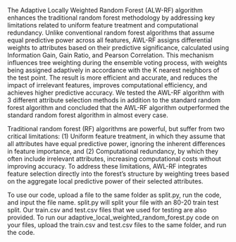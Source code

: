 The Adaptive Locally Weighted Random Forest (ALW-RF) algorithm enhances the traditional random forest methodology by addressing key limitations related to uniform feature treatment and computational redundancy. Unlike conventional random forest algorithms that assume equal predictive power across all features, AWL-RF assigns differential weights to attributes based on their predictive significance, calculated using Information Gain, Gain Ratio, and Pearson Correlation. This mechanism influences tree weighting during the ensemble voting process, with weights being assigned adaptively in accordance with the K nearest neighbors of the test point. The result is more efficient and accurate, and reduces the impact of irrelevant features, improves computational efficiency, and achieves higher predictive accuracy. We tested the AWL-RF algorithm with 3 different attribute selection methods in addition to the standard random forest algorithm and concluded that the AWL-RF algorithm outperformed the standard random forest algorithm in almost every case.

Traditional random forest (RF) algorithms are powerful, but suffer from two critical limitations: (1) Uniform feature treatment, in which they assume that all attributes have equal predictive power, ignoring the inherent differences in feature importance, and (2) Computational redundancy, by which they often include irrelevant attributes, increasing computational costs without improving accuracy. To address these limitations, AWL-RF integrates feature selection directly into the forest’s structure by weighting trees based on the aggregate local predictive power of their selected attributes.

To use our code, upload a file to the same folder as split.py, run the code, and input the file name. split.py will split your file with an 80-20 train test split. Our train.csv and test.csv files that we used for testing are also provided. To run our adaptive_local_weighted_random_forest.py code on your files, upload the train.csv and test.csv files to the same folder, and run the code.
